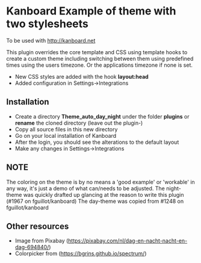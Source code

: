 Kanboard Example of theme with two stylesheets
==============================================

To be used with http://kanboard.net

This plugin overrides the core template and CSS using template hooks to create a custom theme including switching between them using predefined times using the users timezone. Or the applications timezone if none is set.

- New CSS styles are added with the hook **layout:head**
- Added configuration in Settings->Integrations

Installation
------------

- Create a directory **Theme_auto_day_night** under the folder **plugins** or **rename** the cloned directory (leave out the plugin-)
- Copy all source files in this new directory
- Go on your local installation of Kanboard
- After the login, you should see the alterations to the default layout
- Make any changes in Settings->Integrations

NOTE
----
The coloring on the theme is by no means a 'good example' or 'workable' in any way, it's just a demo of what can/needs to be adjusted.
The night-theme was quickly drafted up glancing at the reason to write this plugin (#1967 on fguillot/kanboard)
The day-theme was copied from #1248 on fguillot/kanboard


Other resources
---------------

  * Image from Pixabay (https://pixabay.com/nl/dag-en-nacht-nacht-en-dag-694840/)
  * Colorpicker from (https://bgrins.github.io/spectrum/)

